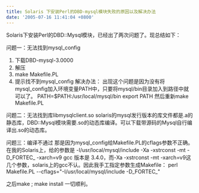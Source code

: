 ```yaml
---
title: Solaris 下安装Perl的DBD-mysql模块失败的原因以及解决办法
date: '2005-07-16 11:41:04 +0800'
---
```

Solaris下安装Perl的DBD::Mysql模块，已经出了两次问题了。现总结如下：

问题一：无法找到mysql_config
1. 下载DBD-mysql-3.0000
2. 解压
3. make Makefile.PL
4. 提示找不到mysql_config
解决办法：
出现这个问题是因为没有将mysql_config加入环境变量PATH中，只要将mysql/bin目录加入到路径中就可以了。
PATH=$PATH:/usr/local/mysql/bin
export PATH
然后重新make Makefile.PL

问题二：无法找到库libmysqlclient.so
solaris的mysql发行版本的库文件都是.a的静态库，DBD::Mysql模块需要.so的动态库编译。可以下载带源码的Mysql自行编译出.so的动态库。

问题三：编译不通过
那是因为mysql_config给Makefile.PL的cflags参数不正确。在我的Solaris上，给的参数是
-I/usr/local/mysql/include -Xa -xstrconst -mt -D_FORTEC_ -xarch=v9
gcc 版本是 3.4.0，而-Xa -xstrconst -mt -xarch=v9这几个参数，solaris上的gcc不认。因此我手工指定参数生成Makefile：
perl Makefile.PL --cflags="-I/usr/local/mysql/include -D_FORTEC_"

之后make ; make install 一切顺利。

